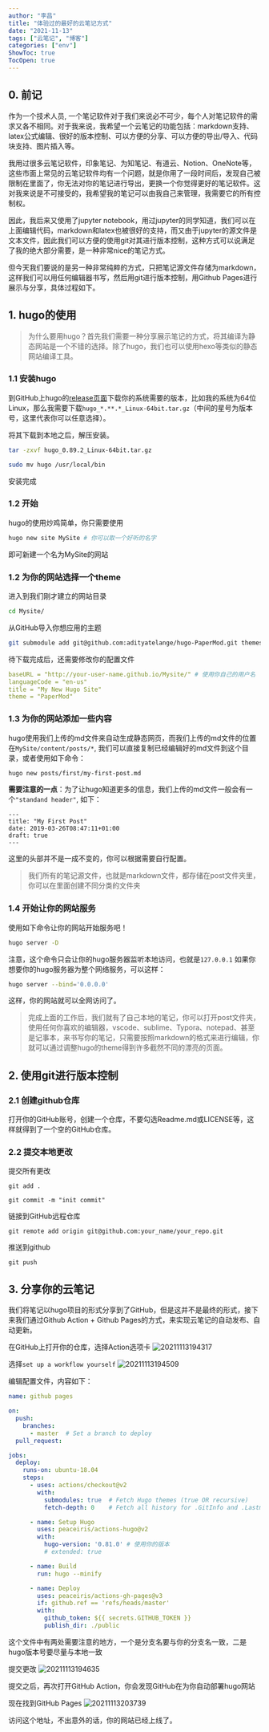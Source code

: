 ```yaml
---
author: "李昌"
title: "体验过的最好的云笔记方式"
date: "2021-11-13"
tags: ["云笔记", "博客"]
categories: ["env"]
ShowToc: true
TocOpen: true
---
```


## 0. 前记
作为一个技术人员, 一个笔记软件对于我们来说必不可少，每个人对笔记软件的需求又各不相同。对于我来说，我希望一个云笔记的功能包括：markdown支持、latex公式编辑、很好的版本控制、可以方便的分享、可以方便的导出/导入、代码块支持、图片插入等。  

我用过很多云笔记软件，印象笔记、为知笔记、有道云、Notion、OneNote等，这些市面上常见的云笔记软件均有一个问题，就是你用了一段时间后，发现自己被限制在里面了，你无法对你的笔记进行导出，更换一个你觉得更好的笔记软件。这对我来说是不可接受的，我希望我的笔记可以由我自己来管理，我需要它的所有控制权。  

因此，我后来又使用了jupyter notebook，用过jupyter的同学知道，我们可以在上面编辑代码，markdown和latex也被很好的支持，而又由于jupyter的源文件是文本文件，因此我们可以方便的使用git对其进行版本控制，这种方式可以说满足了我的绝大部分需要，是一种非常nice的笔记方式。

但今天我们要说的是另一种非常纯粹的方式，只把笔记源文件存储为markdown，这样我们可以用任何编辑器书写，然后用git进行版本控制，用Github Pages进行展示与分享，具体过程如下。

## 1. hugo的使用

> 为什么要用hugo？首先我们需要一种分享展示笔记的方式，将其编译为静态网站是一个不错的选择。除了hugo，我们也可以使用hexo等类似的静态网站编译工具。

### 1.1 安装hugo
到GitHub上hugo的[release页面](https://github.com/gohugoio/hugo/releases)下载你的系统需要的版本，比如我的系统为64位Linux，那么我需要下载`hugo_*.**.*_Linux-64bit.tar.gz`（中间的星号为版本号，这里代表你可以任意选择）。 

将其下载到本地之后，解压安装。
```bash
tar -zxvf hugo_0.89.2_Linux-64bit.tar.gz

sudo mv hugo /usr/local/bin
```

安装完成

### 1.2 开始
hugo的使用炒鸡简单，你只需要使用
```bash
hugo new site MySite # 你可以取一个好听的名字
```
即可新建一个名为MySite的网站

### 1.2 为你的网站选择一个theme
进入到我们刚才建立的网站目录
```bash
cd Mysite/
```
从GitHub导入你想应用的主题
```bash
git submodule add git@github.com:adityatelange/hugo-PaperMod.git themes/PaperMod --depth=1
```

待下载完成后，还需要修改你的配置文件
```yaml
baseURL = "http://your-user-name.github.io/Mysite/" # 使用你自己的用户名
languageCode = "en-us"
title = "My New Hugo Site"
theme = "PaperMod"
```

### 1.3 为你的网站添加一些内容
hugo使用我们上传的md文件来自动生成静态网页，而我们上传的md文件的位置在`MySite/content/posts/*`, 我们可以直接复制已经编辑好的md文件到这个目录，或者使用如下命令：
```bash
hugo new posts/first/my-first-post.md
```
**需要注意的一点**：为了让hugo知道更多的信息，我们上传的md文件一般会有一个`"standand header"`, 如下：
```
---
title: "My First Post"
date: 2019-03-26T08:47:11+01:00
draft: true
---
```
这里的头部并不是一成不变的，你可以根据需要自行配置。

> 我们所有的笔记源文件，也就是markdown文件，都存储在post文件夹里，你可以在里面创建不同分类的文件夹

### 1.4 开始让你的网站服务
使用如下命令让你的网站开始服务吧！
```bash
hugo server -D
```
注意，这个命令只会让你的hugo服务器监听本地访问，也就是`127.0.0.1`
如果你想要你的hugo服务器为整个网络服务，可以这样：
```bash
hugo server --bind='0.0.0.0'
```
这样，你的网站就可以全网访问了。

> 完成上面的工作后，我们就有了自己本地的笔记，你可以打开post文件夹，使用任何你喜欢的编辑器，vscode、sublime、Typora、notepad、甚至是记事本，来书写你的笔记，只需要按照markdown的格式来进行编辑，你就可以通过调整hugo的theme得到许多截然不同的漂亮的页面。

## 2. 使用git进行版本控制

### 2.1 创建github仓库
打开你的GitHub账号，创建一个仓库，不要勾选Readme.md或LICENSE等，这样就得到了一个空的GitHub仓库。

### 2.2 提交本地更改

提交所有更改
```
git add .

git commit -m "init commit"
```

链接到GitHub远程仓库
```
git remote add origin git@github.com:your_name/your_repo.git
```

推送到github
```
git push
```

## 3. 分享你的云笔记
我们将笔记以hugo项目的形式分享到了GitHub，但是这并不是最终的形式，接下来我们通过Github Action + Github Pages的方式，来实现云笔记的自动发布、自动更新。

在GitHub上打开你的仓库，选择Action选项卡
![20211113194317](https://raw.githubusercontent.com/lich-Img/blogImg/master/img/20211113194317.png)


选择`set up a workflow yourself`
![20211113194509](https://raw.githubusercontent.com/lich-Img/blogImg/master/img/20211113194509.png)


编辑配置文件，内容如下：
```yaml
name: github pages

on:
  push:
    branches:
      - master  # Set a branch to deploy
  pull_request:

jobs:
  deploy:
    runs-on: ubuntu-18.04
    steps:
      - uses: actions/checkout@v2
        with:
          submodules: true  # Fetch Hugo themes (true OR recursive)
          fetch-depth: 0    # Fetch all history for .GitInfo and .Lastmod

      - name: Setup Hugo
        uses: peaceiris/actions-hugo@v2
        with:
          hugo-version: '0.81.0' # 使用你的版本
          # extended: true

      - name: Build
        run: hugo --minify

      - name: Deploy
        uses: peaceiris/actions-gh-pages@v3
        if: github.ref == 'refs/heads/master'
        with:
          github_token: ${{ secrets.GITHUB_TOKEN }}
          publish_dir: ./public
```
这个文件中有两处需要注意的地方，一个是分支名要与你的分支名一致，二是hugo版本号要尽量与本地一致

提交更改
![20211113194635](https://raw.githubusercontent.com/lich-Img/blogImg/master/img/20211113194635.png)


提交之后，再次打开GitHub Action，你会发现GitHub在为你自动部署hugo网站

现在找到GitHub Pages
![20211113203739](https://raw.githubusercontent.com/lich-Img/blogImg/master/img/20211113203739.png)

访问这个地址，不出意外的话，你的网站已经上线了。
